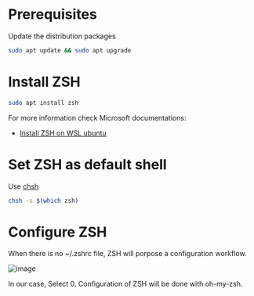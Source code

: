 
# Prerequisites

Update the distribution packages

```sh
sudo apt update && sudo apt upgrade
```

# Install ZSH

```sh
sudo apt install zsh
```

For more information check Microsoft documentations:

* [Install ZSH on WSL ubuntu ](https://github.com/ohmyzsh/ohmyzsh/wiki/Installing-ZSH#ubuntu-debian--derivatives-windows-10-wsl--native-linux-kernel-with-windows-10-build-1903)

# Set ZSH as default shell

Use [chsh](https://manpages.ubuntu.com/manpages/focal/en/man1/chsh.1.html)

```sh
chsh -s $(which zsh)
```

# Configure ZSH

When there is no ~/.zshrc file, ZSH will porpose a configuration workflow.

![image](https://github.com/CedricCazin/tutorials/assets/26877462/d2abccdd-0312-4280-bd55-4f9ecc600581)

In our case, Select 0.
Configuration of ZSH will be done with oh-my-zsh.
